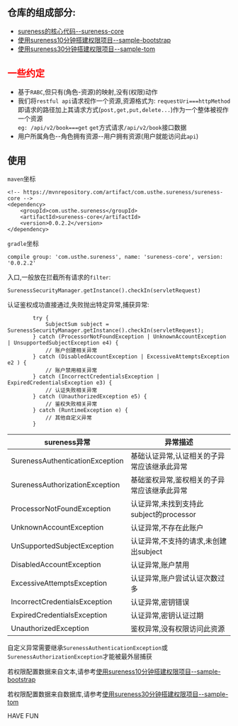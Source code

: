 
## 仓库的组成部分:  
- [sureness的核心代码--sureness-core](https://github.com/tomsun28/sureness)  
- [使用sureness10分钟搭建权限项目--sample-bootstrap](https://github.com/tomsun28/sureness)  
- [使用sureness30分钟搭建权限项目--sample-tom](https://github.com/tomsun28/sureness)  

## <font color="red">一些约定</font>  

- 基于`RABC`,但只有(角色-资源)的映射,没有(权限)动作
- 我们将`restful api`请求视作一个资源,资源格式为: `requestUri===httpMethod`  
  即请求的路径加上其请求方式(`post,get,put,delete...`)作为一个整体被视作一个资源  
  `eg: /api/v2/book===get` `get`方式请求`/api/v2/book`接口数据     
- 用户所属角色--角色拥有资源--用户拥有资源(用户就能访问此`api`)   


## 使用  

`maven`坐标  
```
<!-- https://mvnrepository.com/artifact/com.usthe.sureness/sureness-core -->
<dependency>
    <groupId>com.usthe.sureness</groupId>
    <artifactId>sureness-core</artifactId>
    <version>0.0.2.2</version>
</dependency>
```

`gradle`坐标  
```
compile group: 'com.usthe.sureness', name: 'sureness-core', version: '0.0.2.2'
```

入口,一般放在拦截所有请求的`filter`:  
```
SurenessSecurityManager.getInstance().checkIn(servletRequest)
```

认证鉴权成功直接通过,失败抛出特定异常,捕获异常: 

```
        try {
            SubjectSum subject = SurenessSecurityManager.getInstance().checkIn(servletRequest);
        } catch (ProcessorNotFoundException | UnknownAccountException | UnsupportedSubjectException e4) {
            // 账户创建相关异常 
        } catch (DisabledAccountException | ExcessiveAttemptsException e2 ) {
            // 账户禁用相关异常
        } catch (IncorrectCredentialsException | ExpiredCredentialsException e3) {
            // 认证失败相关异常
        } catch (UnauthorizedException e5) {
            // 鉴权失败相关异常
        } catch (RuntimeException e) {
            // 其他自定义异常
        }
```

sureness异常                              | 异常描述
---                                       | ---
SurenessAuthenticationException           | 基础认证异常,认证相关的子异常应该继承此异常 
SurenessAuthorizationException            | 基础鉴权异常,鉴权相关的子异常应该继承此异常
ProcessorNotFoundException                | 认证异常,未找到支持此subject的processor
UnknownAccountException                   | 认证异常,不存在此账户
UnSupportedSubjectException               | 认证异常,不支持的请求,未创建出subject
DisabledAccountException                  | 认证异常,账户禁用
ExcessiveAttemptsException                | 认证异常,账户尝试认证次数过多
IncorrectCredentialsException             | 认证异常,密钥错误
ExpiredCredentialsException               | 认证异常,密钥认证过期
UnauthorizedException                     | 鉴权异常,没有权限访问此资源

自定义异常需要继承`SurenessAuthenticationException`或`SurenessAuthorizationException`才能被最外层捕获  


若权限配置数据来自文本,请参考[使用sureness10分钟搭建权限项目--sample-bootstrap](https://github.com/tomsun28/sureness)  

若权限配置数据来自数据库,请参考[使用sureness30分钟搭建权限项目--sample-tom](https://github.com/tomsun28/sureness)  

HAVE FUN